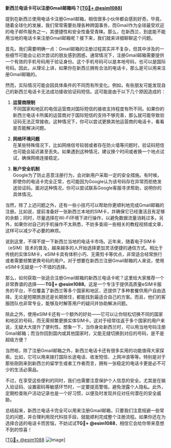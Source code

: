 **新西兰电话卡可以注册Gmail邮箱吗？[[TG💪+ @esim1088](https://t.me/s/esim1088)]**

提到在新西兰使用电话卡注册Gmail邮箱，相信很多小伙伴都会感到好奇。毕竟，随着全球化的发展，我们常常需要处理各种跨国事务，而Gmail作为全球最受欢迎的电子邮件服务之一，其便捷性和安全性备受青睐。那么，在新西兰，到底能不能用当地的电话卡来注册Gmail邮箱呢？接下来，我们就来详细聊聊这个问题。

首先，我们需要明确一点：Gmail邮箱的注册过程其实并不复杂，但其中涉及的一些细节可能会让初次尝试的朋友感到困惑。通常情况下，注册Gmail邮箱需要提供一个有效的手机号码用于验证身份。这个手机号码可以是本地号码，也可以是国际号码。因此，从理论上讲，如果你在新西兰拥有合法的电话卡，那么是可以用来注册Gmail邮箱的。

然而，实际情况可能会因具体条件的不同而有所变化。例如，有些朋友可能发现自己的新西兰电话卡无法成功接收验证码短信。这可能是由于以下几个原因造成的：

1. **运营商限制**  
   不同国家和地区的电信运营商对国际短信的接收支持程度有所不同。如果你的新西兰电话卡所属的运营商对于国际短信的支持不够完善，那么就可能导致验证码无法正常接收。这种情况下，你可以尝试更换其他运营商的电话卡，看看是否能解决问题。

2. **网络环境问题**  
   在某些特殊情况下，比如网络信号较弱或者存在防火墙等问题时，验证码短信也可能会延迟甚至丢失。如果遇到这种情况，建议换个时间或者换一个地点试试，确保网络连接稳定。

3. **账户安全机制**  
   Google为了防止恶意注册行为，会对新用户采取一定的安全措施。有时候，即使你的电话卡完全正常，也可能因为Google认为该号码存在异常而拒绝发送验证码。面对这种情况，你可以尝试联系Google客服寻求帮助，说明你的具体情况。

当然，除了上述问题之外，还有一些小技巧可以帮助你更顺利地完成Gmail邮箱的注册。比如说，提前准备好一张新西兰本地的SIM卡，并确保它已经激活且有足够的余额；同时，尽量选择在Wi-Fi环境下进行操作，以避免数据流量消耗过多。另外，如果你对自己的手机操作不太熟悉，不妨多查阅一些相关的教程视频或文章，这样可以减少不必要的麻烦。

说到这里，不得不提一下新西兰当地的电话卡市场。近年来，随着电子SIM卡（eSIM）技术的普及，越来越多的人开始选择更加灵活便捷的通信方式。相比于传统的实体SIM卡，eSIM卡具有体积小巧、无需剪卡等优点，非常适合经常旅行或者需要频繁更换号码的用户。对于想要在新西兰注册Gmail邮箱的人来说，使用eSIM卡无疑是一个不错的选择。

那么，如何获取一张适合注册Gmail邮箱的新西兰电话卡呢？这里给大家推荐一个非常靠谱的选择——**TG💪+ @esim1088**。这是一个专注于提供高质量eSIM卡服务的平台，不仅覆盖了新西兰等多个国家和地区，还提供了多种套餐供用户自由选择。无论是短期旅游还是长期居住，都能找到最适合自己的方案。而且，他们的客服团队也非常专业，能够及时解答用户的疑问并协助解决问题。

除此之外，使用eSIM卡还有一个额外的好处——它可以让你轻松切换不同的国家和地区的号码，而无需频繁更换实体SIM卡。这对于经常往返于多个国家的用户来说，无疑大大提升了便利性。想象一下，当你身处新西兰时，可以用当地号码注册Gmail邮箱；而当你回到国内或其他国家时，又能无缝切换到对应的号码，是不是超级方便？

当然啦，除了注册Gmail邮箱之外，新西兰电话卡还有很多实用的功能值得大家探索。比如，它可以用来拨打国际长途电话、收发短信、上网冲浪等等。特别是对于那些刚刚来到新西兰的留学生或者工作者而言，拥有一张稳定的电话卡更是必不可少的生活必需品。

不过，在享受这些便利的同时，我们也需要注意保护个人信息的安全。尤其是在输入验证码、设置密码等敏感环节时，一定要提高警惕，避免泄露个人隐私。此外，定期检查账户活动记录也是一个好习惯，以便及时发现并应对任何潜在的安全威胁。

总结起来，新西兰电话卡完全可以用来注册Gmail邮箱，只要我们注意规避一些常见的问题，并合理利用现代科技手段，就能顺利完成整个注册流程。如果你还在为选择合适的电话卡而苦恼，不妨试试**TG💪+ @esim1088**，相信它会给你带来意想不到的惊喜！

[[TG💪+ @esim1088](https://t.me/s/esim1088) ![Image](https://i.postimg.cc/4NQfJmqS/Snipaste-2025-05-13-00-14-12.png)]